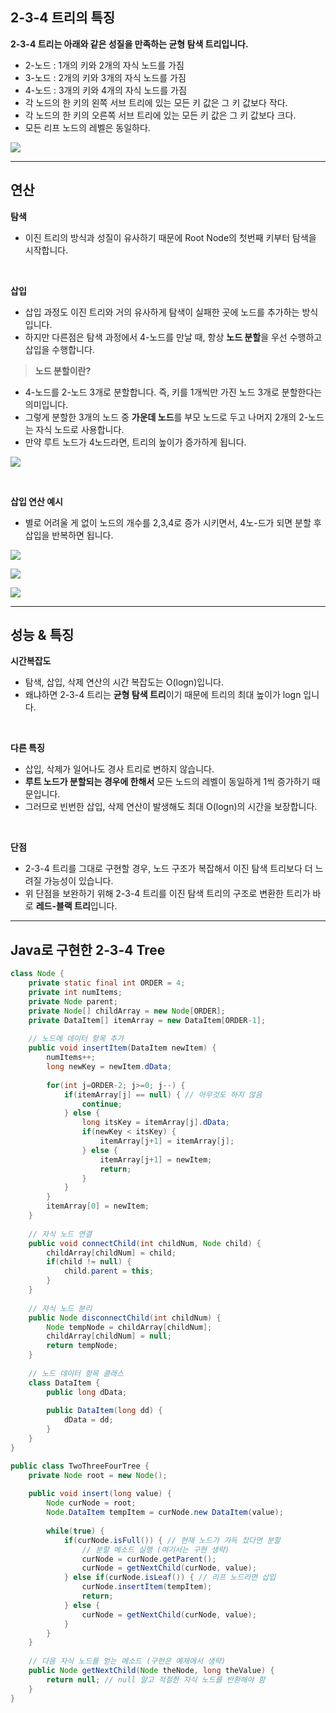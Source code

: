 ## 2-3-4 트리의 특징

**2-3-4 트리는 아래와 같은 성질을 만족하는 균형 탐색 트리입니다.**

- 2-노드 : 1개의 키와 2개의 자식 노드를 가짐
- 3-노드 : 2개의 키와 3개의 자식 노드를 가짐
- 4-노드 : 3개의 키와 4개의 자식 노드를 가짐
- 각 노드의 한 키의 왼쪽 서브 트리에 있는 모든 키 값은 그 키 값보다 작다.
- 각 노드의 한 키의 오른쪽 서브 트리에 있는 모든 키 값은 그 키 값보다 크다.
- 모든 리프 노드의 레벨은 동일하다.

![](./1.png)

---
## 연산

**탐색**

- 이진 트리의 방식과 성질이 유사하기 때문에 Root Node의 첫번째 키부터 탐색을 시작합니다.

<br>

**삽입**

- 삽입 과정도 이진 트리와 거의 유사하게 탐색이 실패한 곳에 노드를 추가하는 방식입니다.
- 하지만 다른점은 탐색 과정에서 4-노드를 만날 때, 항상 **노드 분할**을 우선 수행하고 삽입을 수행합니다.

> **노드 분할이란?**

- 4-노드를  2-노드 3개로 분할합니다. 즉, 키를 1개씩만 가진 노드 3개로 분할한다는 의미입니다.
- 그렇게 분할한 3개의 노드 중 **가운데 노드**를 부모 노드로 두고 나머지 2개의 2-노드는 자식 노드로 사용합니다.
- 만약 루트 노드가 4노드라면, 트리의 높이가 증가하게 됩니다.

![](./2.png)

<br>

**삽입 연산 예시**

- 별로 어려울 게 없이 노드의 개수를 2,3,4로 증가 시키면서, 4노-드가 되면 분할 후 삽입을 반복하면 됩니다.

![](./3.png)

![](./4.png)

![](./5.png)

---
## 성능 & 특징

**시간복잡도**

- 탐색, 삽입, 삭제 연산의 시간 복잡도는 O(logn)입니다.
- 왜냐하면 2-3-4 트리는 **균형 탐색 트리**이기 때문에 트리의 최대 높이가 logn 입니다.

<br>

**다른 특징**

- 삽입, 삭제가 일어나도 경사 트리로 변하지 않습니다.
- **루트 노드가 분할되는 경우에 한해서** 모든 노드의 레벨이 동일하게 1씩 증가하기 때문입니다.
- 그러므로 빈번한 삽입, 삭제 연산이 발생해도 최대 O(logn)의 시간을 보장합니다.

<br>

**단점**

- 2-3-4 트리를 그대로 구현할 경우, 노드 구조가 복잡해서 이진 탐색 트리보다 더 느려질 가능성이 있습니다.
- 위 단점을 보완하기 위해 2-3-4 트리를 이진 탐색 트리의 구조로 변환한 트리가 바로 **레드-블랙 트리**입니다.

---
## Java로 구현한 2-3-4 Tree

```java
class Node {
    private static final int ORDER = 4;
    private int numItems;
    private Node parent;
    private Node[] childArray = new Node[ORDER];
    private DataItem[] itemArray = new DataItem[ORDER-1];
    
    // 노드에 데이터 항목 추가
    public void insertItem(DataItem newItem) {
        numItems++;
        long newKey = newItem.dData;
        
        for(int j=ORDER-2; j>=0; j--) {
            if(itemArray[j] == null) { // 아무것도 하지 않음
                continue;
            } else {
                long itsKey = itemArray[j].dData;
                if(newKey < itsKey) {
                    itemArray[j+1] = itemArray[j];
                } else {
                    itemArray[j+1] = newItem;
                    return;
                }
            }
        }
        itemArray[0] = newItem;
    }
    
    // 자식 노드 연결
    public void connectChild(int childNum, Node child) {
        childArray[childNum] = child;
        if(child != null) {
            child.parent = this;
        }
    }
    
    // 자식 노드 분리
    public Node disconnectChild(int childNum) {
        Node tempNode = childArray[childNum];
        childArray[childNum] = null;
        return tempNode;
    }
    
    // 노드 데이터 항목 클래스
    class DataItem {
        public long dData;
        
        public DataItem(long dd) {
            dData = dd;
        }
    }
}

public class TwoThreeFourTree {
    private Node root = new Node();
    
    public void insert(long value) {
        Node curNode = root;
        Node.DataItem tempItem = curNode.new DataItem(value);
        
        while(true) {
            if(curNode.isFull()) { // 현재 노드가 가득 찼다면 분할
                // 분할 메소드 실행 (여기서는 구현 생략)
                curNode = curNode.getParent();
                curNode = getNextChild(curNode, value);
            } else if(curNode.isLeaf()) { // 리프 노드라면 삽입
                curNode.insertItem(tempItem);
                return;
            } else {
                curNode = getNextChild(curNode, value);
            }
        }
    }
    
    // 다음 자식 노드를 얻는 메소드 (구현은 예제에서 생략)
    public Node getNextChild(Node theNode, long theValue) {
        return null; // null 말고 적절한 자식 노드를 반환해야 함
    }
}
```